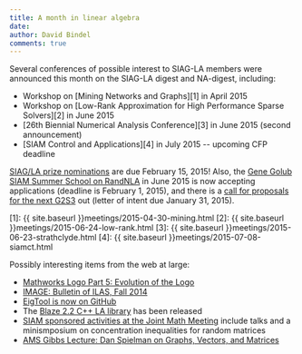 ```yaml
---
title: A month in linear algebra
date: 
author: David Bindel
comments: true
---
```


Several conferences of possible interest to SIAG-LA members were
announced this month on the SIAG-LA digest and NA-digest, including:

- Workshop on [Mining Networks and Graphs][1] in April 2015
- Workshop on
  [Low-Rank Approximation for High Performance Sparse Solvers][2] in
  June 2015
- [26th Biennial Numerical Analysis Conference][3] in June 2015
  (second announcement)
- [SIAM Control and Applications][4] in July 2015 -- upcoming CFP deadline

[SIAG/LA prize nominations][prize] are due February 15, 2015!  Also, the [Gene
Golub SIAM Summer School on RandNLA][randnla] in June 2015 is now accepting
applications (deadline is February 1, 2015), and there is a [call for proposals
for the next G2S3][g2s3call] out (letter of intent due January 31, 2015).

[1]: {{ site.baseurl }}meetings/2015-04-30-mining.html
[2]: {{ site.baseurl }}meetings/2015-06-24-low-rank.html
[3]: {{ site.baseurl }}meetings/2015-06-23-strathclyde.html
[4]: {{ site.baseurl }}meetings/2015-07-08-siamct.html

[prize]: http://www.siam.org/prizes/nominations/nom_siagla.php
[randnla]: http://www.cs.rpi.edu//~drinep/G2S3_RandNLA_2015/
[g2s3call]: http://www.siam.org/students/g2s3/summer_call.php

Possibly interesting items from the web at large:

- [Mathworks Logo Part 5: Evolution of the Logo][logo]
- [IMAGE: Bulletin of ILAS, Fall 2014][image]
- [EigTool is now on GitHub][eigtool]
- The [Blaze 2.2 C++ LA library][blaze] has been released
- [SIAM sponsored activities at the Joint Math Meeting](http://www.siam.org/meetings/jmm15/index.htm) include talks and a minismposium on concentration inequalities for random matrices
- [AMS Gibbs Lecture: Dan Spielman on Graphs, Vectors, and Matrices][spielman]

[logo]: http://blogs.mathworks.com/cleve/2014/12/01/mathworks-logo-part-five-evolution-of-the-logo/
[image]: http://www.ilasic.org/IMAGE/IMAGES/image53.pdf
[eigtool]: https://github.com/eigtool/eigtool
[blaze]: https://code.google.com/p/blaze-lib/
[spielman]: http://jointmathematicsmeetings.org/meetings/national/jmm2015/2168_speakers#spi
